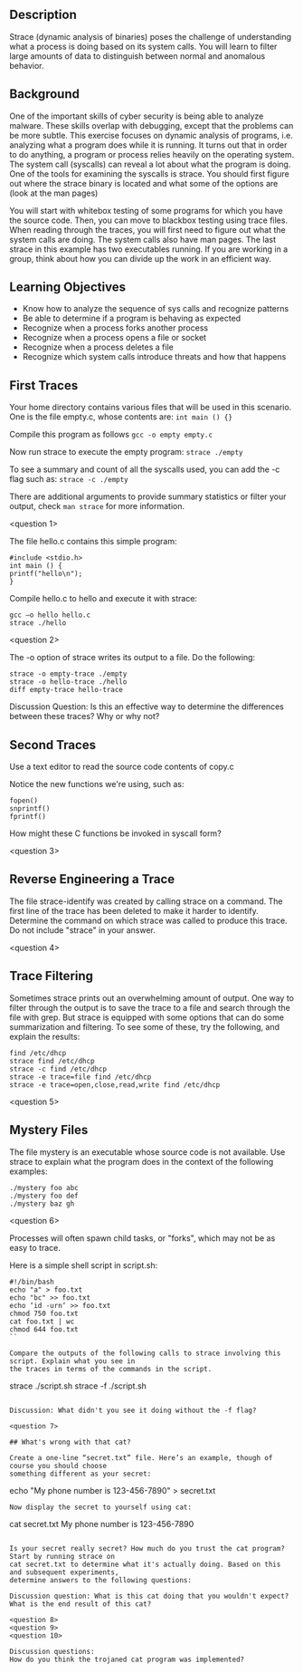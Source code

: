 ## Description
Strace (dynamic analysis of binaries) poses the challenge of understanding what a process is
doing based on its system calls. You will learn to filter large amounts of data to distinguish
between normal and anomalous behavior.

## Background
One of the important skills of cyber security is being able to analyze malware. These skills
overlap with debugging, except that the problems can be more subtle. This exercise focuses on
dynamic analysis of programs, i.e. analyzing what a program does while it is running. It turns out
that in order to do anything, a program or process relies heavily on the operating system. The
system call (syscalls) can reveal a lot about what the program is doing. One of the tools for
examining the syscalls is strace. You should first figure out where the strace binary is located
and what some of the options are (look at the man pages)

You will start with whitebox testing of some programs for which you have the source code. Then,
you can move to blackbox testing using trace files. When reading through the traces, you will
first need to figure out what the system calls are doing. The system calls also have man pages.
The last strace in this example has two executables running. If you are working in a group, think
about how you can divide up the work in an efficient way.

## Learning Objectives
- Know how to analyze the sequence of sys calls and recognize patterns
- Be able to determine if a program is behaving as expected
- Recognize when a process forks another process
- Recognize when a process opens a file or socket
- Recognize when a process deletes a file
- Recognize which system calls introduce threats and how that happens

## First Traces
Your home directory contains various files that will be used in this scenario. One is the file
empty.c, whose contents are:
`int main () {}`

Compile this program as follows
`gcc -o empty empty.c`

Now run strace to execute the empty program:
`strace ./empty`

To see a summary and count of all the syscalls used, you can add the -c flag such as:
`strace -c ./empty`

There are additional arguments to provide summary statistics or filter your output, check
`man strace` for more information.

<question 1>

The file hello.c contains this simple program:
```
#include <stdio.h>
int main () {
printf("hello\n");
}
```

Compile hello.c to hello and execute it with strace:
```
gcc –o hello hello.c
strace ./hello
```
<question 2>

The -o option of strace writes its output to a file. Do the following:
```
strace -o empty-trace ./empty
strace -o hello-trace ./hello
diff empty-trace hello-trace
```

Discussion Question: Is this an effective way to determine the differences between these traces?
Why or why not?

## Second Traces

Use a text editor to read the source code contents of copy.c

Notice the new functions we're using, such as:
```
fopen()
snprintf()
fprintf()
```
How might these C functions be invoked in syscall form?

<question 3>

## Reverse Engineering a Trace

The file strace-identify was created by calling strace on a command. The first line of the trace
has been deleted to make it harder to identify. Determine the command on which strace was
called to produce this trace. Do not include "strace" in your answer.

<question 4>

## Trace Filtering

Sometimes strace prints out an overwhelming amount of output. One way to filter through the
output is to save the trace to a file and search through the file with grep. But strace is equipped
with some options that can do some summarization and filtering. To see some of these, try the
following, and explain the results:
```
find /etc/dhcp
strace find /etc/dhcp
strace -c find /etc/dhcp
strace -e trace=file find /etc/dhcp
strace -e trace=open,close,read,write find /etc/dhcp
```

<question 5>

## Mystery Files
The file mystery is an executable whose source code is not available. Use strace to explain
what the program does in the context of the following examples:
```
./mystery foo abc
./mystery foo def
./mystery baz gh
```

<question 6>

Processes will often spawn child tasks, or "forks", which may not be as easy to trace.

Here is a simple shell script in script.sh:
```
#!/bin/bash
echo "a" > foo.txt
echo "bc" >> foo.txt
echo ‘id -urn‘ >> foo.txt
chmod 750 foo.txt
cat foo.txt | wc
chmod 644 foo.txt
``

Compare the outputs of the following calls to strace involving this script. Explain what you see in
the traces in terms of the commands in the script.

```
strace ./script.sh
strace -f ./script.sh
```

Discussion: What didn't you see it doing without the -f flag?

<question 7>

## What's wrong with that cat?

Create a one-line “secret.txt” file. Here’s an example, though of course you should choose
something different as your secret:
```
echo "My phone number is 123-456-7890" > secret.txt
```
Now display the secret to yourself using cat:
```
cat secret.txt
My phone number is 123-456-7890
```

Is your secret really secret? How much do you trust the cat program? Start by running strace on
cat secret.txt to determine what it's actually doing. Based on this and subsequent experiments,
determine answers to the following questions:

Discussion question: What is this cat doing that you wouldn't expect? What is the end result of this cat?

<question 8>
<question 9>
<question 10>

Discussion questions: 
How do you think the trojaned cat program was implemented?

```
